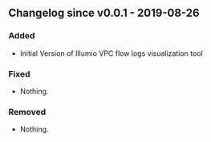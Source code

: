 ## Changelog since v0.0.1 - 2019-08-26

### Added
* Initial Version of Illumio VPC flow logs visualization tool

### Fixed
- Nothing.

### Removed
- Nothing.